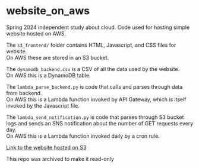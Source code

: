 # website_on_aws
Spring 2024 independent study about cloud. Code used for hosting simple website hosted on AWS.

The `s3_frontend/` folder contains HTML, Javascript, and CSS files for website. <br>
On AWS these are stored in an S3 bucket.

The `dynamodb_backend.csv` is a CSV of all the data used by the website. <br>
On AWS this is a DynamoDB table.

The `lambda_parse_backend.py` is code that calls and parses through data from backend. <br>
On AWS this is a Lambda function invoked by API Gateway, which is itself invoked by the Javascript file.

The `lambda_send_notification.py` is code that parses through S3 bucket logs and sends an SNS notification about the number of GET requests every day. <br>
On AWS this is a Lambda function invoked daily by a cron rule.

[Link to the website hosted on S3](http://indstudy-finalproject.s3-website-us-east-1.amazonaws.com)

This repo was archived to make it read-only
